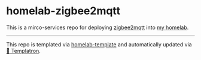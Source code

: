 # homelab-zigbee2mqtt

This is a mirco-services repo for deploying
[zigbee2mqtt](https://www.zigbee2mqtt.io/)
into [my homelab](https://github.com/charlesthomas/homelab).

---
This repo is templated via
[homelab-template](https://github.com/charlesthomas/homelab-template)
and automatically updated via
[🤖 Templatron](https://github.com/charlesthomas/templatron).
